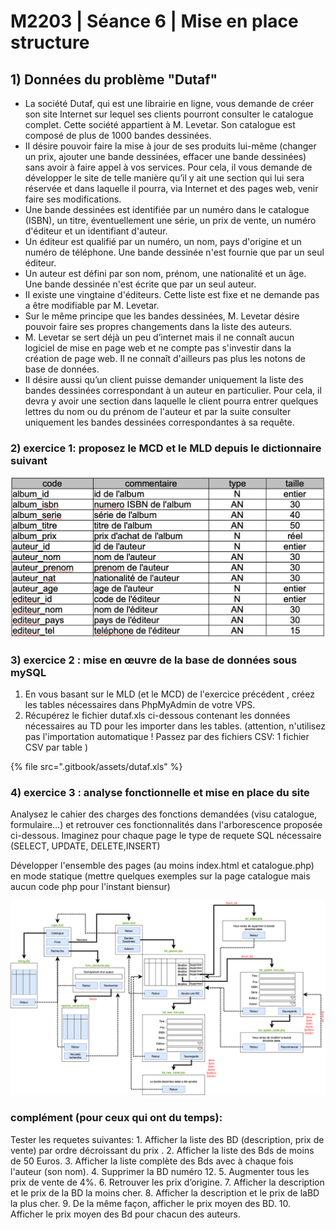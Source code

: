 # M2203 \| Séance 6 \| Mise en place structure

## 1\) Données du problème "Dutaf"

* La société Dutaf, qui est une librairie en ligne, vous demande de créer son site Internet sur lequel ses clients pourront consulter le catalogue complet. Cette société appartient à M. Levetar. Son catalogue est composé de plus de 1000 bandes dessinées.
* II désire pouvoir faire la mise à jour de ses produits lui-même \(changer un prix, ajouter une bande dessinées, effacer une bande dessinées\) sans avoir à faire appel à vos services. Pour cela, il vous demande de développer le site de telle manière qu’il y ait une section qui lui sera réservée et dans laquelle il pourra, via Internet et des pages web, venir faire ses modifications.
* Une bande dessinées est identifiée par un numéro dans le catalogue \(ISBN\), un titre, éventuellement une série, un prix de vente, un numéro d'éditeur et un identifiant d'auteur.
* Un éditeur est qualifié par un numéro, un nom, pays d'origine et un numéro de téléphone. Une bande dessinée n'est fournie que par un seul éditeur.
* Un auteur est défini par son nom, prénom, une nationalité et un âge. Une bande dessinée n'est écrite que par un seul auteur.
* II existe une vingtaine d'éditeurs. Cette liste est fixe et ne demande pas a être modifiable par M. Levetar.
* Sur le même principe que les bandes dessinées, M. Levetar désire pouvoir faire ses propres changements dans la liste des auteurs.
* M. Levetar se sert déjà un peu d’internet mais il ne connaît aucun logiciel de mise en page web et ne compte pas s'investir dans la création de page web. II ne connaît d'ailleurs pas plus les notons de base de données.
* II désire aussi qu’un client puisse demander uniquement la liste des bandes dessinées  correspondant à un auteur en particulier. Pour cela, il devra y avoir une section dans laquelle le client pourra entrer quelques lettres du nom ou du prénom de l'auteur et par la suite consulter uniquement les bandes dessinées correspondantes à sa requête.

### 2\) exercice 1: proposez le MCD et le MLD depuis le dictionnaire suivant 

![](.gitbook/assets/capture-de-cran-2020-03-03-a-17.45.34.png)

###  3\) exercice 2 : mise en œuvre de la base de données sous mySQL

1. En vous basant sur le MLD \(et le MCD\) de l'exercice précédent , créez les  tables nécessaires dans PhpMyAdmin de votre VPS.
2. Récupérez le fichier dutaf.xls ci-dessous contenant les données nécessaires au TD pour les importer dans les tables. \(attention, n'utilisez pas l'importation automatique ! Passez par des fichiers CSV: 1 fichier CSV par table \)

{% file src=".gitbook/assets/dutaf.xls" %}

### 4\) exercice 3 : analyse fonctionnelle et mise en place du site

Analysez le cahier des charges des fonctions demandées \(visu catalogue, formulaire...\) et retrouver ces fonctionnalités dans l'arborescence proposée ci-dessous. Imaginez pour chaque page le type de requete SQL nécessaire \(SELECT, UPDATE, DELETE,INSERT\)

Développer l'ensemble des pages \(au moins index.html et catalogue.php\) en mode statique \(mettre quelques exemples sur la page catalogue mais aucun code php pour l'instant biensur\) 

![](.gitbook/assets/dutaf%20%281%29.png)

### complément \(pour ceux qui ont du temps\):

Tester les requetes suivantes: 1. Afficher la liste des BD \(description, prix de vente\) par ordre décroissant du prix . 2. Afficher la liste des Bds de moins de 50 Euros. 3. Afficher la liste complète des Bds avec à chaque fois l'auteur \(son nom\). 4. Supprimer la BD numéro 12. 5. Augmenter tous les prix de vente de 4%. 6. Retrouver les prix d’origine. 7. Afficher la description et le prix de la BD la moins cher. 8. Afficher la description et le prix de laBD la plus cher. 9. De la même façon, afficher le prix moyen des BD. 10. Afficher le prix moyen des Bd pour chacun des auteurs.

